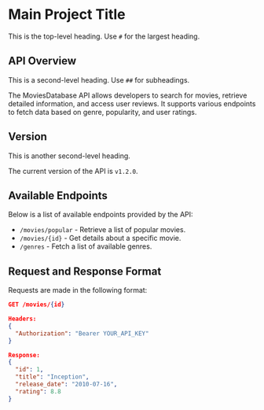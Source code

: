 # Main Project Title
This is the top-level heading. Use `#` for the largest heading.

## API Overview
This is a second-level heading. Use `##` for subheadings.

The MoviesDatabase API allows developers to search for movies, retrieve detailed information, and access user reviews. It supports various endpoints to fetch data based on genre, popularity, and user ratings.

## Version
This is another second-level heading.

The current version of the API is `v1.2.0`.

## Available Endpoints
Below is a list of available endpoints provided by the API:

- `/movies/popular` - Retrieve a list of popular movies.
- `/movies/{id}` - Get details about a specific movie.
- `/genres` - Fetch a list of available genres.

## Request and Response Format
Requests are made in the following format:

```json
GET /movies/{id}

Headers:
{
  "Authorization": "Bearer YOUR_API_KEY"
}

Response:
{
  "id": 1,
  "title": "Inception",
  "release_date": "2010-07-16",
  "rating": 8.8
}
